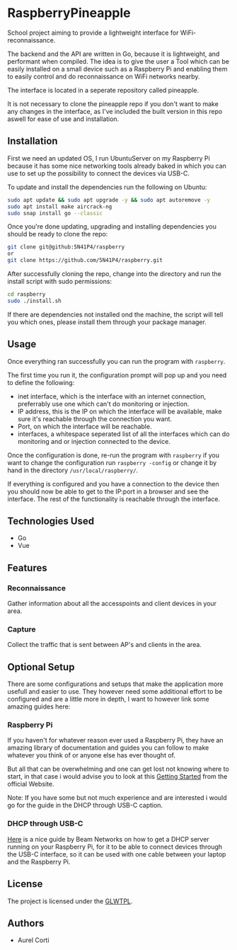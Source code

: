 # RaspberryPineapple

School project aiming to provide a lightweight interface for WiFi-reconnaissance.

The backend and the API are written in Go, because it is lightweight, and performant when compiled. The idea is to give the user a Tool which can be easily installed on a small device such as a Raspberry Pi and enabling them to easily control and do reconnaissance on WiFi networks nearby.

The interface is located in a seperate repository called pineapple.

It is not necessary to clone the pineapple repo if you don't want to make any changes in the interface, as I've included the built version in this repo aswell for ease of use and installation.

## Installation

First we need an updated OS, I run UbuntuServer on my Raspberry Pi because it has some nice networking tools already baked in which you can use to set up the possibility to connect the devices via USB-C.

To update and install the dependencies run the following on Ubuntu:

```sh
sudo apt update && sudo apt upgrade -y && sudo apt autoremove -y
sudo apt install make aircrack-ng
sudo snap install go --classic
```

Once you're done updating, upgrading and installing dependencies you should be ready to clone the repo:

```sh
git clone git@github:5N41P4/raspberry
or
git clone https://github.com/5N41P4/raspberry.git
```

After successfully cloning the repo, change into the directory and run the install script with sudo permissions:

```sh
cd raspberry
sudo ./install.sh
```

If there are dependencies not installed ond the machine, the script will tell you which ones, please install them through your package manager.

## Usage

Once everything ran successfully you can run the program with `raspberry`.

The first time you run it, the configuration prompt will pop up and you need to define the following:

- inet interface, which is the interface with an internet connection, preferrably use one which can't do monitoring or injection.
- IP address, this is the IP on which the interface will be available, make sure it's reachable through the connection you want.
- Port, on which the interface will be reachable.
- interfaces, a whitespace seperated list of all the interfaces which can do monitoring and or injection connected to the device.

Once the configuration is done, re-run the program with `raspberry` if you want to change the configuration run `raspberry -config` or change it by hand in the directory `/usr/local/raspberry/`.

If everything is configured and you have a connection to the device then you should now be able to get to the IP:port in a browser and see the interface. The rest of the functionality is reachable through the interface.

## Technologies Used

- Go
- Vue

## Features

### Reconnaissance

Gather information about all the accesspoints and client devices in your area.

### Capture

Collect the traffic that is sent between AP's and clients in the area.

## Optional Setup

There are some configurations and setups that make the application more usefull and easier to use. They however need some additional effort to be configured and are a little more in depth, I want to however link some amazing guides here:

### Raspberry Pi

If you haven't for whatever reason ever used a Raspberry Pi, they have an amazing library of documentation and guides you can follow to make whatever you think of or anyone else has ever thought of.

But all that can be overwhelming and one can get lost not knowing where to start, in that case i would advise you to look at this [Getting Started](https://www.raspberrypi.com/documentation/computers/getting-started.html) from the official Website.

Note: If you have some but not much experience and are interested i would go for the guide in the DHCP through USB-C caption.

### DHCP through USB-C

[Here](https://docs.beamnetworks.dev/en/linux/networking/pi-usb-ipad) is a nice guide by Beam Networks on how to get a DHCP server running on your Raspberry Pi, for it to be able to connect devices through the USB-C interface, so it can be used with one cable between your laptop and the Raspberry Pi.

## License

The project is licensed under the [GLWTPL](./LICENSE).

## Authors

- Aurel Corti
